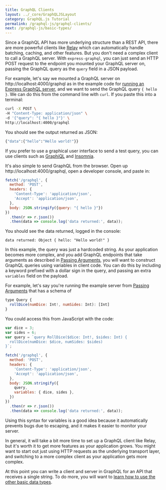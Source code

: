 ```yaml
---
title: GraphQL Clients
layout: ../_core/GraphQLJSLayout
category: GraphQL.js Tutorial
permalink: /graphql-js/graphql-clients/
next: /graphql-js/basic-types/
---
```


Since a GraphQL API has more underlying structure than a REST API, there are more powerful clients like [Relay](https://facebook.github.io/relay/) which can automatically handle batching, caching, and other features. But you don't need a complex client to call a GraphQL server. With `express-graphql`, you can just send an HTTP POST request to the endpoint you mounted your GraphQL server on, passing the GraphQL query as the `query` field in a JSON payload.

For example, let's say we mounted a GraphQL server on http://localhost:4000/graphql as in the example code for [running an Express GraphQL server](/graphql-js/running-an-express-graphql-server/), and we want to send the GraphQL query `{ hello }`. We can do this from the command line with `curl`. If you paste this into a terminal:

```bash
curl -X POST \
-H "Content-Type: application/json" \
-d '{"query": "{ hello }"}' \
http://localhost:4000/graphql
```

You should see the output returned as JSON:

```bash
{"data":{"hello":"Hello world!"}}
```

If you prefer to use a graphical user interface to send a test query, you can use clients such as [GraphiQL](https://github.com/graphql/graphiql) and [Insomnia](https://github.com/getinsomnia/insomnia).

It's also simple to send GraphQL from the browser. Open up http://localhost:4000/graphql, open a developer console, and paste in:

```javascript
fetch('/graphql', {
  method: 'POST',
  headers: {
    'Content-Type': 'application/json',
    'Accept': 'application/json',
  },
  body: JSON.stringify({query: "{ hello }"})
})
  .then(r => r.json())
  .then(data => console.log('data returned:', data));
```

You should see the data returned, logged in the console:

```
data returned: Object { hello: "Hello world!" }
```

In this example, the query was just a hardcoded string. As your application becomes more complex, and you add GraphQL endpoints that take arguments as described in [Passing Arguments](/graphql-js/passing-arguments/), you will want to construct GraphQL queries using variables in client code. You can do this by including a keyword prefixed with a dollar sign in the query, and passing an extra `variables` field on the payload.

For example, let's say you're running the example server from [Passing Arguments](/graphql-js/passing-arguments/) that has a schema of

```javascript
type Query {
  rollDice(numDice: Int!, numSides: Int): [Int]
}
```

You could access this from JavaScript with the code:

```javascript
var dice = 3;
var sides = 6;
var query = `query RollDice($dice: Int!, $sides: Int) {
  rollDice(numDice: $dice, numSides: $sides)
}`;

fetch('/graphql', {
  method: 'POST',
  headers: {
    'Content-Type': 'application/json',
    'Accept': 'application/json',
  },
  body: JSON.stringify({
    query,
    variables: { dice, sides },
  })
})
  .then(r => r.json())
  .then(data => console.log('data returned:', data));
```

Using this syntax for variables is a good idea because it automatically prevents bugs due to escaping, and it makes it easier to monitor your server.

In general, it will take a bit more time to set up a GraphQL client like Relay, but it's worth it to get more features as your application grows. You might want to start out just using HTTP requests as the underlying transport layer, and switching to a more complex client as your application gets more complex.

At this point you can write a client and server in GraphQL for an API that receives a single string. To do more, you will want to [learn how to use the other basic data types](/graphql-js/basic-types/).

